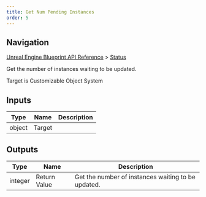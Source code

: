 ```yaml
---
title: Get Num Pending Instances
order: 5
---
```

## Navigation

[Unreal Engine Blueprint API Reference](https://dev.epicgames.com/documentation/en-us/unreal-engine/BlueprintAPI) > [Status](https://dev.epicgames.com/documentation/en-us/unreal-engine/BlueprintAPI/Status)

Get the number of instances waiting to be updated.

Target is Customizable Object System

## Inputs

| Type | Name | Description |
| --- | --- | --- |
| object | Target |  |

## Outputs

| Type | Name | Description |
| --- | --- | --- |
| integer | Return Value | Get the number of instances waiting to be updated. |

